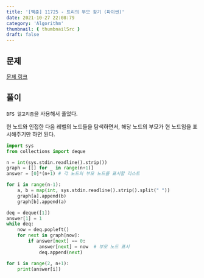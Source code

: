 ```yaml
---
title: '[백준] 11725 - 트리의 부모 찾기 (파이썬)'
date: 2021-10-27 22:08:79
category: 'Algorithm'
thumbnail: { thumbnailSrc }
draft: false
---
```


## 문제

[문제 링크](https://www.acmicpc.net/problem/11725)



## 풀이

`BFS 알고리즘`을 사용해서 풀었다.

현 노드와 인접한 다음 레벨의 노드들을 탐색하면서, 해당 노드의 부모가 현 노드임을 표시해주기만 하면 된다.

```python
import sys
from collections import deque

n = int(sys.stdin.readline().strip())
graph = [[] for _ in range(n+1)]
answer = [0]*(n+1) # 각 노드의 부모 노드를 표시할 리스트

for i in range(n-1):
    a, b = map(int, sys.stdin.readline().strip().split(" "))
    graph[a].append(b)
    graph[b].append(a)

deq = deque([1])
answer[1] = 1
while deq:
    now = deq.popleft()
    for next in graph[now]:
        if answer[next] == 0:
            answer[next] = now  # 부모 노드 표시
            deq.append(next)

for i in range(2, n+1):
    print(answer[i])
```

